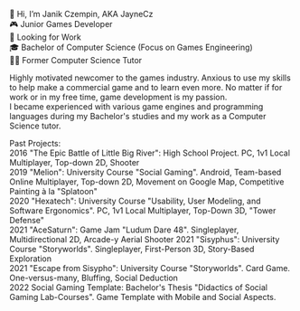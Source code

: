 👋 Hi, I’m Janik Czempin, AKA JayneCz  
🎮 Junior Games Developer  
👀 Looking for Work  
🎓 Bachelor of Computer Science (Focus on Games Engineering)  
👨‍‍🏫 Former Computer Science Tutor  

Highly motivated newcomer to the games industry. 
Anxious to use my skills to help make a commercial game and to learn even more. 
No matter if for work or in my free time, game development is my passion.  
I became experienced with various game engines and programming languages during my Bachelor's studies and my work as a Computer Science tutor.

Past Projects:  
2016 "The Epic Battle of Little Big River": High School Project. PC, 1v1 Local Multiplayer, Top-down 2D, Shooter  
2019 "Melion": University Course "Social Gaming". Android, Team-based Online Multiplayer, Top-down 2D, Movement on Google Map, 
Competitive Painting à la "Splatoon"  
2020 "Hexatech": University Course "Usability, User Modeling, and Software Ergonomics". PC, 1v1 Local Multiplayer, Top-Down 3D, "Tower Defense"  
2021 "AceSaturn": Game Jam "Ludum Dare 48". Singleplayer, Multidirectional 2D, Arcade-y Aerial Shooter 
2021 "Sisyphus": University Course "Storyworlds". Singleplayer, First-Person 3D, Story-Based Exploration  
2021 "Escape from Sisypho": University Course "Storyworlds". Card Game. One-versus-many, Bluffing, Social Deduction  
2022 Social Gaming Template: Bachelor's Thesis "Didactics of Social Gaming Lab-Courses". Game Template with Mobile and Social Aspects.

